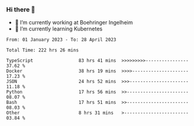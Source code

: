 ### Hi there 👋
- 🔭 I’m currently working at Boehringer Ingelheim
- 🌱 I’m currently learning Kubernetes

 
<!--START_SECTION:waka-->

```text
From: 01 January 2023 - To: 28 April 2023

Total Time: 222 hrs 26 mins

TypeScript                 83 hrs 41 mins  >>>>>>>>>----------------   37.62 %
Docker                     38 hrs 19 mins  >>>>---------------------   17.23 %
JSON                       24 hrs 52 mins  >>>----------------------   11.18 %
Python                     17 hrs 56 mins  >>-----------------------   08.07 %
Bash                       17 hrs 51 mins  >>-----------------------   08.03 %
Other                      8 hrs 31 mins   >------------------------   03.84 %
```

<!--END_SECTION:waka-->

 
